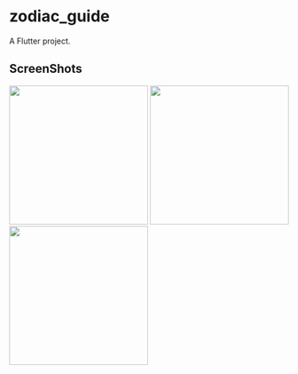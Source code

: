 # zodiac_guide

A Flutter project.

## ScreenShots

<img width="250" src="https://github.com/ademhatay/zodiac-guide/assets/66277966/94e31673-3d1a-470f-8049-bad1f2e175ad" />
<img width="250" src="https://github.com/ademhatay/zodiac-guide/assets/66277966/c5d0db86-8829-44f0-b48c-50ac83030621" />
<img width="250" src="https://github.com/ademhatay/zodiac-guide/assets/66277966/f8fa524c-2ac2-4379-808b-2dd7da98b024" />
